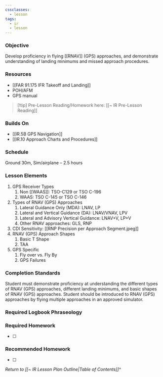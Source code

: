```yaml
---
cssclasses:
  - lesson
tags:
  - ir
  - lesson
---
```

### Objective
Develop proficiency in flying [[RNAV]] (GPS) approaches, and demonstrate understanding of landing minimums and missed approach procedures. 

### Resources
- [[FAR 91.175 IFR Takeoff and Landing]]
- POH/AFM
- GPS manual 

> [!tip] Pre-Lesson Reading/Homework here: [[~ IR Pre-Lesson Reading]]

### Builds On
- [[IR.5B GPS Navigation]]
- [[IR.10 Approach Charts and Procedures]]

### Schedule
Ground 30m, Sim/airplane – 2.5 hours 

### Lesson Elements

1. GPS Receiver Types
	1. Non [[WAAS]]: TSO-C129 or TSO C-196
	2. WAAS: TSO C-145 or TSO C-146
2. Types of RNAV (GPS) Approaches
	1. Lateral Guidance Only (MDA): LNAV, LP
	3. Lateral and Vertical Guidance (DA): LNAV/VNAV, LPV
	4. Lateral and Advisory Vertical Guidance: LNAV+V, LP+V
	5. Other RNAV approaches: GLS, RNP
3. CDI Sensitivity: [[RNP Precision per Approach Segment.jpeg]]
4. RNAV (GPS) Approach Shapes
	1. Basic T Shape
	2. TAA
5. GPS Specific
	1. Fly over vs. Fly By
	2. GPS Failures
	
### Completion Standards
Student must demonstrate proficiency at understanding the different types of RNAV (GPS) approaches, different landing minimums, and basic shapes of RNAV (GPS) approaches. Student should be introduced to RNAV (GPS) approaches by flying multiple approaches in an approved simulator.

### Required Logbook Phraseology

### Required Homework
- [ ] 

### Recommended Homework
- [ ] 

*Return to [[~ IR Lesson Plan Outline|Table of Contents]]^*